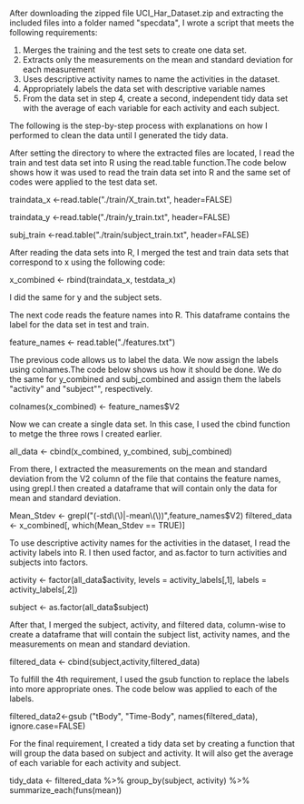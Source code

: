 After downloading the zipped file UCI_Har_Dataset.zip and extracting the included files into a folder named "specdata", I wrote a script that meets the following requirements: 

1. Merges the training and the test sets to create one data set.
2. Extracts only the measurements on the mean and standard deviation for each         measurement
3. Uses descriptive activity names to name the activities in the dataset.
4. Appropriately labels the data set with descriptive variable names
5. From the data set in step 4, create a second, independent tidy data set with the   average of each variable for each activity and each subject.
  
The following is the step-by-step process with explanations on how I performed to clean the data until I generated the tidy data.

After setting the directory to where the extracted files are located, I read the train and test data set into R using the read.table function.The code below shows how it was used to read the train data set into R and the same set of codes were applied to the test data set.

traindata_x <-read.table("./train/X_train.txt", header=FALSE) 

traindata_y <-read.table("./train/y_train.txt", header=FALSE)

subj_train <-read.table("./train/subject_train.txt", header=FALSE)

After reading the data sets into R, I merged the test and train data sets that correspond to x using the following code:

x_combined <- rbind(traindata_x, testdata_x)

I did the same for y and the subject sets. 

The next code reads the feature names into R. This dataframe contains the label for the data set in test and train.

feature_names <- read.table("./features.txt")

The previous code allows us to label the data. We now assign the labels using colnames.The code below shows us how it should be done. We do the same for y_combined and subj_combined and assign them the labels "activity" and "subject"", respectively.

colnames(x_combined) <- feature_names$V2

Now we can create a single data set. In this case, I used the cbind function to metge the three rows I created earlier.

all_data <- cbind(x_combined, y_combined, subj_combined)

From there, I extracted the measurements on the mean and standard deviation from the V2 column of the file that contains the feature names, using grepl.I then created a dataframe that will contain only the data for mean and standard deviation.

Mean_Stdev <- grepl("(-std\\(\\)|-mean\\(\\))",feature_names$V2)
filtered_data <- x_combined[, which(Mean_Stdev == TRUE)]

To use descriptive activity names for the activities in the dataset, I read the activity labels into R. I then used factor, and as.factor to turn activities and subjects into factors.

activity <- factor(all_data$activity, levels = activity_labels[,1], labels = activity_labels[,2]) 

subject  <- as.factor(all_data$subject) 

After that, I merged the subject, activity, and filtered data, column-wise to create a dataframe that will contain the subject list, activity names, and the measurements on mean and standard deviation.

filtered_data <- cbind(subject,activity,filtered_data)

To fulfill the 4th requirement, I used the gsub function to replace the labels into more appropriate ones. The code below was applied to each of the labels. 


filtered_data2<-gsub ("tBody", "Time-Body", names(filtered_data), ignore.case=FALSE)

For the final requirement, I created a tidy data set by creating a function that will group the data based on subject and activity. It will also get the average of each variable for each activity and subject.


tidy_data <- filtered_data %>% 
          group_by(subject, activity) %>% 
          summarize_each(funs(mean)) 
